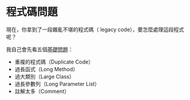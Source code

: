 # 程式碼問題

現在，你拿到了一段雜亂不堪的程式碼（ legacy code），要怎麼處理這段程式呢？

我自己會先看五個[基礎問題](//problem/simple.md)：

* 重複的程式碼（Duplicate Code）
* 過長函式（Long Method）
* 過大類別（Large Class）
* 過長參數列（Long Parameter List）
* 註解太多（Comment）







